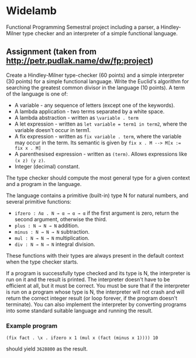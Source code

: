 # Widelamb

Functional Programming Semestral project including a parser, a Hindley-Milner type checker and an interpreter of a simple functional language.

## Assignment (taken from http://petr.pudlak.name/dw/fp:project)

Create a Hindley-Milner type-checker (60 points) and a simple interpreter (30 points) for a simple functional language. Write the Euclid's algorithm for searching the greatest common divisor in the language (10 points). 
A term of the language is one of: 

- A variable - any sequence of letters (except one of the keywords).
- A lambda application - two terms separated by a white space.
- A lambda abstraction - written as ```\variable . term```
- A let expression - written as ```let variable = term1 in term2```, where the variable doesn't occur in term1.
- A fix expression - written as ```fix variable . term```, where the variable may occur in the term. Its semantic is given by ```fix x . M --> M[x := fix x . M]```
- A parenthesised expression - written as ```(term)```. Allows expressions like ```(x z) (y z)```.
- Integer (decimal) constant.

The type checker should compute the most general type for a given context and a program in the language. 

The language contains a primitive (built-in) type N for natural numbers, and several primitive functions: 

- ```ifzero : Λα . N → α → α → α``` if the first argument is zero, return the second argument, otherwise the third.
- ```plus : N → N → N``` addition.
- ```minus : N → N → N``` subtraction.
- ```mul : N → N → N``` multiplication.
- ```div : N → N → N``` integral division.

These functions with their types are always present in the default context when the type checker starts. 

If a program is successfully type checked and its type is N, the interpreter is run on it and the result is printed. The interpreter doesn't have to be efficient at all, but it must be correct. You must be sure that if the interpreter is run on a program whose type is N, the interpreter will not crash and will return the correct integer result (or loop forever, if the program doesn't terminate). You can also implement the interpreter by converting programs into some standard suitable language and running the result. 

### Example program 

```(fix fact . \x . ifzero x 1 (mul x (fact (minus x 1)))) 10```

should yield ```3628800``` as the result.
